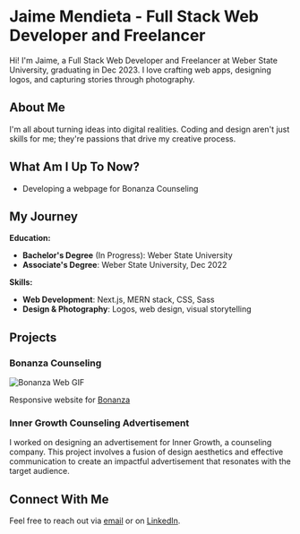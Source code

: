 # Jaime Mendieta - Full Stack Web Developer and Freelancer

Hi! I'm Jaime, a Full Stack Web Developer and Freelancer at Weber State University, graduating in Dec 2023. I love crafting web apps, designing logos, and capturing stories through photography.

## About Me

I'm all about turning ideas into digital realities. Coding and design aren't just skills for me; they're passions that drive my creative process.

## What Am I Up To Now?

- Developing a webpage for Bonanza Counseling

## My Journey

**Education:**
- **Bachelor's Degree** (In Progress): Weber State University
- **Associate's Degree**:  Weber State University, Dec 2022

**Skills:**
- **Web Development**: Next.js, MERN stack, CSS, Sass
- **Design & Photography**:  Logos, web design, visual storytelling

## Projects

### Bonanza Counseling

![Bonanza Web GIF](media/Bonanza.gif)

Responsive website for [Bonanza](www.bonanzacounseling.com)

### Inner Growth Counseling Advertisement

I worked on designing an advertisement for Inner Growth, a counseling company. This project involves a fusion of design aesthetics and effective communication to create an impactful advertisement that resonates with the target audience.

## Connect With Me

Feel free to reach out via [email](jaimemendieta7@outlook.com) or on [LinkedIn](https://www.linkedin.com/in/jaimefmendieta/).
<!--
**jaimemendieta/jaimemendieta** is a ✨ _special_ ✨ repository because its `README.md` (this file) appears on your GitHub profile.
-->
